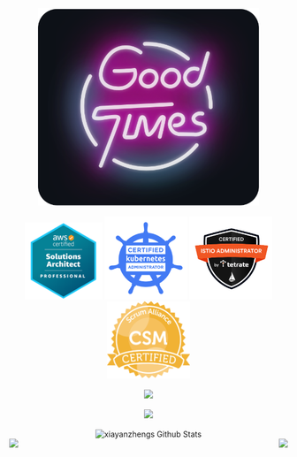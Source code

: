 <div align="center">
	<br>
		<img src="good-times.svg" width="400px">
	<br/>
	<br>
		<img width="140" height="140" src="./badges/aws_sap.png"/>
		<img width="150" height="150" src="./badges/cka.png"/>
		<img width="150" height="150" src="./badges/ciat.png"/>
		<img width="150" height="140" src="./badges/csm.png"/>
	<br />
	<br>
		<img src="https://skillicons.dev/icons?i=aws,cloudflare,jenkins,docker,kubernetes,python,js,vue,go,flask,git,linux,bash,mysql"/>
	<br />
	<br>
		<img src="https://skillicons.dev/icons?i=vscode,githubactions,grafana,md,workers&perline=9"/>
	<br />
	<br>
		<img src="https://github-readme-stats-gc8g.vercel.app/api/?username=xiayanzheng&show_icons=true&count_private=true&theme=radical&bg_color=30,e96443,904e95&title_color=fff&text_color=fff" alt="xiayanzhengs Github Stats"></img>
	<br />
	<img align="left" src="https://visitor-badge.laobi.icu/badge?page_id=xiayanzheng.xiayanzheng" />
	<img align="right" src="https://img.shields.io/github/followers/xiayanzheng?label=Follow&style=social" />
</div>
